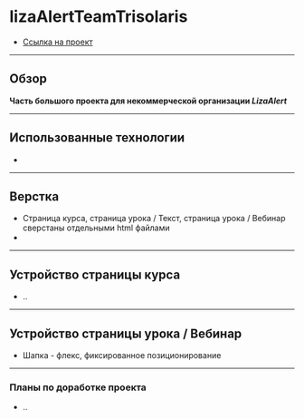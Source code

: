 # lizaAlertTeamTrisolaris

* [Ссылка на проект](https://#)
___
## Обзор
**Часть большого проекта для некоммерческой организации _LizaAlert_**
___
## Использованные технологии
*
___
## Верстка
* Страница курса, страница урока / Текст, страница урока / Вебинар  сверстаны отдельными html файлами
*
___
## Устройство страницы курса
* ..
___
## Устройство страницы урока / Вебинар
* Шапка - флекс, фиксированное позиционирование
___

### Планы по доработке проекта
* ..
